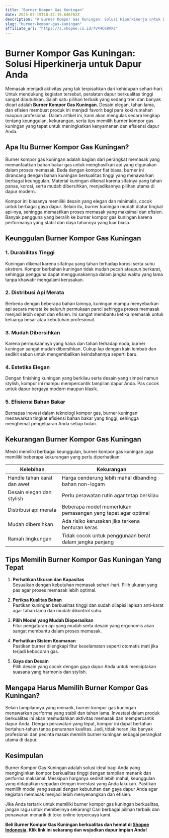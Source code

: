 ```yaml
---
title: "Burner Kompor Gas Kuningan"
date: 2025-07-19T18:47:19.646702Z
description: "# Burner Kompor Gas Kuningan: Solusi Hiperkinerja untuk Dapur Anda..."
slug: "burner-kompor-gas-kuningan"
affiliate_url: "https://s.shopee.co.id/7V44C68VX2"
---
```

# Burner Kompor Gas Kuningan: Solusi Hiperkinerja untuk Dapur Anda

Memasak menjadi aktivitas yang tak terpisahkan dari kehidupan sehari-hari. Untuk mendukung kegiatan tersebut, peralatan dapur berkualitas tinggi sangat dibutuhkan. Salah satu pilihan terbaik yang sedang tren dan banyak dicari adalah **Burner Kompor Gas Kuningan**. Desain elegan, tahan lama, dan efisien membuat produk ini menjadi favorit bagi para koki rumahan maupun profesional. Dalam artikel ini, kami akan mengulas secara lengkap tentang keunggulan, kekurangan, serta tips memilih burner kompor gas kuningan yang tepat untuk meningkatkan kenyamanan dan efisiensi dapur Anda.

## Apa Itu Burner Kompor Gas Kuningan?

Burner kompor gas kuningan adalah bagian dari perangkat memasak yang memanfaatkan bahan bakar gas untuk menghasilkan api yang digunakan dalam proses memasak. Beda dengan kompor flat biasa, burner ini dirancang dengan bahan kuningan berkualitas tinggi yang menawarkan berbagai keunggulan. Material kuningan dikenal karena sifatnya yang tahan panas, korosi, serta mudah dibersihkan, menjadikannya pilihan utama di dapur modern.

Kompor ini biasanya memiliki desain yang elegan dan minimalis, cocok untuk berbagai gaya dapur. Selain itu, burner kuningan mudah diatur tingkat api-nya, sehingga memastikan proses memasak yang maksimal dan efisien. Banyak pengguna yang beralih ke burner kompor gas kuningan karena performanya yang stabil dan daya tahannya yang luar biasa.

## Keunggulan Burner Kompor Gas Kuningan

### 1. Durabilitas Tinggi

Kuningan dikenal karena sifatnya yang tahan terhadap korosi serta suhu ekstrem. Kompor berbahan kuningan tidak mudah pecah ataupun berkarat, sehingga pengguna dapat menggunakannya dalam jangka waktu yang lama tanpa khawatir mengalami kerusakan.

### 2. Distribusi Api Merata

Berbeda dengan beberapa bahan lainnya, kuningan mampu menyebarkan api secara merata ke seluruh permukaan panci sehingga proses memasak menjadi lebih cepat dan efisien. Ini sangat membantu ketika memasak untuk keluarga besar atau kebutuhan profesional.

### 3. Mudah Dibersihkan

Karena permukaannya yang halus dan tahan terhadap noda, burner kuningan sangat mudah dibersihkan. Cukup lap dengan kain lembab dan sedikit sabun untuk mengembalikan keindahannya seperti baru.

### 4. Estetika Elegan

Dengan finishing kuningan yang berkilau serta desain yang simpel namun stylish, kompor ini mampu mempercantik tampilan dapur Anda. Pas cocok untuk dapur bergaya modern maupun klasik.

### 5. Efisiensi Bahan Bakar

Bernapas inovasi dalam teknologi kompor gas, burner kuningan menawarkan tingkat efisiensi bahan bakar yang tinggi, sehingga menghemat pengeluaran Anda setiap bulan.

## Kekurangan Burner Kompor Gas Kuningan

Meski memiliki berbagai keunggulan, burner kompor gas kuningan juga memiliki beberapa kekurangan yang perlu diperhatikan:

| Kelebihan | Kekurangan |
| --------- | ----------- |
| Handle tahan karat dan awet | Harga cenderung lebih mahal dibanding bahan non-logam |
| Desain elegan dan stylish | Perlu perawatan rutin agar tetap berkilau |
| Distribusi api merata | Beberapa model memerlukan pemasangan yang tepat agar optimal |
| Mudah dibersihkan | Ada risiko kerusakan jika terkena benturan keras |
| Ramah lingkungan | Tidak cocok untuk penggunaan berat dalam jangka panjang |

## Tips Memilih Burner Kompor Gas Kuningan Yang Tepat

1. **Perhatikan Ukuran dan Kapasitas**  
Sesuaikan dengan kebutuhan memasak sehari-hari. Pilih ukuran yang pas agar proses memasak lebih optimal.

2. **Periksa Kualitas Bahan**  
Pastikan kuningan berkualitas tinggi dan sudah dilapisi lapisan anti-karat agar tahan lama dan mudah dikontrol suhu.

3. **Pilih Model yang Mudah Dioperasikan**  
Fitur pengaturan api yang mudah serta desain yang ergonomis akan sangat membantu dalam proses memasak.

4. **Perhatikan Sistem Keamanan**  
Pastikan burner dilengkapi fitur keselamatan seperti otomatis mati jika terjadi kebocoran gas.

5. **Gaya dan Desain**  
Pilih desain yang cocok dengan gaya dapur Anda untuk menciptakan suasana yang harmonis dan stylish.

## Mengapa Harus Memilih Burner Kompor Gas Kuningan?

Selain tampilannya yang menarik, burner kompor gas kuningan menawarkan performa yang stabil dan tahan lama. Investasi dalam produk berkualitas ini akan memudahkan aktivitas memasak dan mempercantik dapur Anda. Dengan perawatan yang tepat, kompor ini dapat bertahan bertahun-tahun tanpa penuranan kualitas. Jadi, tidak heran jika banyak profesional dan pecinta masak memilih burner kuningan sebagai perangkat utama di dapur.

## Kesimpulan

Burner Kompor Gas Kuningan adalah solusi ideal bagi Anda yang menginginkan kompor berkualitas tinggi dengan tampilan menarik dan performa maksimal. Meskipun harganya sedikit lebih mahal, keunggulan yang didapatkan sepadan dengan investasi yang Anda lakukan. Pastikan memilih model yang sesuai dengan kebutuhan dan gaya dapur Anda agar kegiatan memasak menjadi lebih menyenangkan dan efisien.

Jika Anda tertarik untuk memiliki burner kompor gas kuningan berkualitas, jangan ragu untuk membelinya sekarang! Cari berbagai pilihan terbaik dan penawaran menarik di toko online terpercaya kami.

**Beli Burner Kompor Gas Kuningan berkualitas dan hemat di [Shopee Indonesia](https://s.shopee.co.id/7V44C68VX2). Klik link ini sekarang dan wujudkan dapur impian Anda!**